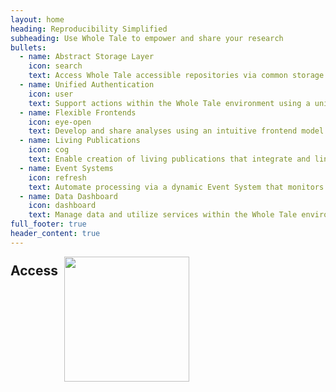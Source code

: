 ```yaml
---
layout: home
heading: Reproducibility Simplified
subheading: Use Whole Tale to empower and share your research
bullets:
  - name: Abstract Storage Layer
    icon: search
    text: Access Whole Tale accessible repositories via common storage interfaces with a unified namespace. 
  - name: Unified Authentication
    icon: user
    text: Support actions within the Whole Tale environment using a unified identity and flexible authentication mechanisms.
  - name: Flexible Frontends
    icon: eye-open
    text: Develop and share analyses using an intuitive frontend model (e.g., Jupyter notebooks) and leveraging integrated Python and R APIs.
  - name: Living Publications
    icon: cog
    text: Enable creation of living publications that integrate and link data, computations, and scholarly articles.
  - name: Event Systems
    icon: refresh
    text: Automate processing via a dynamic Event System that monitors changes within the ecosystem (e.g. new data published).
  - name: Data Dashboard
    icon: dashboard
    text: Manage data and utilize services within the Whole Tale environment using an intuitive and powerful data dashboard. 
full_footer: true
header_content: true
---
```


<a href="https://dashboard.wholetale.org/" class="btn btn-success
btn-large-text">
<span style="font-weight: 700; font-size: 150%; margin: 10px 10px 0 0; float:left">
Access </span>
<img src="assets/images/whole_tale_logo_text_long_light.png" width="200px">
</a>
